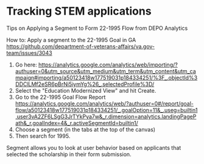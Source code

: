 # Tracking STEM applications

Tips on Applying a Segment to Form 22-1995 Flow from DEPO Analytics

How to: Apply a segment to the 22-1995 Goal in GA
https://github.com/department-of-veterans-affairs/va.gov-team/issues/3043

1. Go here: https://analytics.google.com/analytics/web/importing/?authuser=0&utm_source&utm_medium&utm_term&utm_content&utm_campaign#importing/a50123418w177519031p184334251/%3F_.objectId%3DDClLMf2eSR6pBrNi5iymYg%26_.selectedProfile%3D/
2. Select the "Education Modernized View" and hit Create.
3. Go to the 22-1995 Goal Flow Report https://analytics.google.com/analytics/web/?authuser=0#/report/goal-flow/a50123418w177519031p184334251/_.goalOption=11&_.useg=builtin1,user3vA2ZF6LSgG3JrTYkPya7w&_r.dimension=analytics.landingPagePath&_r.goalIndex=4&_r.activeSegmentId=builtin1/
4. Choose a segment (in the tabs at the top of the canvas)
5. Then search for 1995. 

Segment allows you to look at user behavior based on applicants that selected the scholarship in their form submission.
